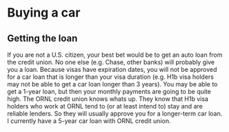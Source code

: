 # Buying a car

## Getting the loan
If you are not a U.S. citizen, your best bet would be to get an auto loan from the credit union. No one else (e.g. Chase, other banks) will probably give you a loan. Because visas have expiration dates, you will not be approved for a car loan that is longer than your visa duration (e.g. H1b visa holders may not be able to get a car loan longer than 3 years). You may be able to get a 1-year loan, but then your monthly payments are going to be quite high. The ORNL credit union knows whats up. They know that H1b visa holders who work at ORNL tend to (or at least intend to) stay and are reliable lenders. So they will usually approve you for a longer-term car loan. I currently have a 5-year car loan with ORNL credit union.
